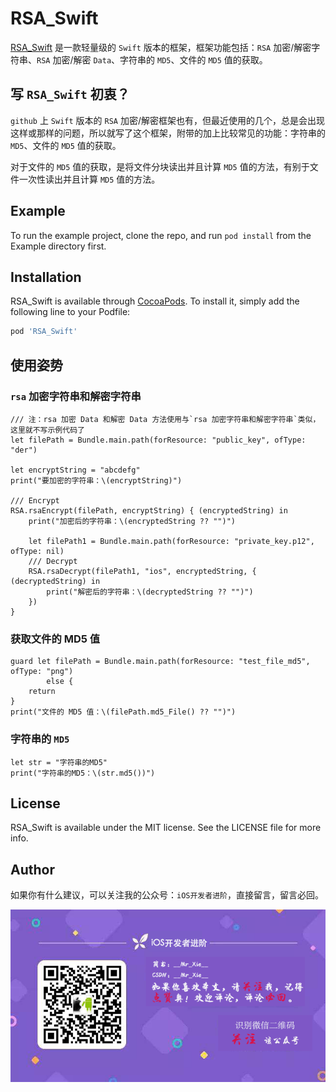 # RSA_Swift

[RSA_Swift](https://github.com/821385843/RSA_Swift) 是一款轻量级的 `Swift` 版本的框架，框架功能包括：`RSA` 加密/解密字符串、`RSA` 加密/解密 `Data`、字符串的 `MD5`、文件的 `MD5` 值的获取。

## 写 `RSA_Swift` 初衷？
`github` 上 `Swift` 版本的 `RSA` 加密/解密框架也有，但最近使用的几个，总是会出现这样或那样的问题，所以就写了这个框架，附带的加上比较常见的功能：字符串的 `MD5`、文件的 `MD5` 值的获取。

对于文件的 `MD5` 值的获取，是将文件分块读出并且计算 `MD5` 值的方法，有别于文件一次性读出并且计算 `MD5` 值的方法。

## Example

To run the example project, clone the repo, and run `pod install` from the Example directory first.

## Installation

RSA_Swift is available through [CocoaPods](https://cocoapods.org). To install
it, simply add the following line to your Podfile:

```ruby
pod 'RSA_Swift'
```

## 使用姿势

### `rsa` 加密字符串和解密字符串

```
/// 注：rsa 加密 Data 和解密 Data 方法使用与`rsa 加密字符串和解密字符串`类似，这里就不写示例代码了
let filePath = Bundle.main.path(forResource: "public_key", ofType: "der")
        
let encryptString = "abcdefg"
print("要加密的字符串：\(encryptString)")
        
/// Encrypt
RSA.rsaEncrypt(filePath, encryptString) { (encryptedString) in
    print("加密后的字符串：\(encryptedString ?? "")")
            
    let filePath1 = Bundle.main.path(forResource: "private_key.p12", ofType: nil)
    /// Decrypt
    RSA.rsaDecrypt(filePath1, "ios", encryptedString, { (decryptedString) in
        print("解密后的字符串：\(decryptedString ?? "")")
    })
}
```


### 获取文件的 MD5 值

```
guard let filePath = Bundle.main.path(forResource: "test_file_md5", ofType: "png")
        else {
    return
}
print("文件的 MD5 值：\(filePath.md5_File() ?? "")")
```


### 字符串的 `MD5`

```
let str = "字符串的MD5"
print("字符串的MD5：\(str.md5())")
```

## License

RSA_Swift is available under the MIT license. See the LICENSE file for more info.

## Author
如果你有什么建议，可以关注我的公众号：`iOS开发者进阶`，直接留言，留言必回。

![输入图片说明](https://github.com/821385843/RSA_Swift/blob/master/Example/RSA_Swift/test_file_md5.png "在这里输入图片标题")

